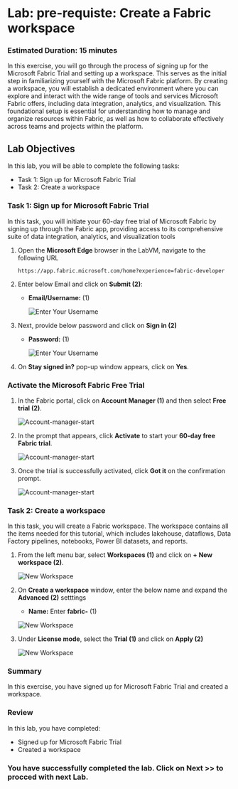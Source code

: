 # Lab: pre-requiste: Create a Fabric workspace

### Estimated Duration: 15 minutes

In this exercise, you will go through the process of signing up for the Microsoft Fabric Trial and setting up a workspace. This serves as the initial step in familiarizing yourself with the Microsoft Fabric platform. By creating a workspace, you will establish a dedicated environment where you can explore and interact with the wide range of tools and services Microsoft Fabric offers, including data integration, analytics, and visualization. This foundational setup is essential for understanding how to manage and organize resources within Fabric, as well as how to collaborate effectively across teams and projects within the platform.

## Lab Objectives

In this lab, you will be able to complete the following tasks:

- Task 1: Sign up for Microsoft Fabric Trial
- Task 2: Create a workspace

### Task 1: Sign up for Microsoft Fabric Trial

In this task, you will initiate your 60-day free trial of Microsoft Fabric by signing up through the Fabric app, providing access to its comprehensive suite of data integration, analytics, and visualization tools

1. Open the **Microsoft Edge** browser in the LabVM, navigate to the following URL  

   ```
   https://app.fabric.microsoft.com/home?experience=fabric-developer
   ```

1. Enter below Email and click on **Submit (2)**:
 
   - **Email/Username:** <inject key="AzureAdUserEmail"></inject> (1)
    
     ![Enter Your Username](./Images/fab34.png)
 
1. Next, provide below password and click on **Sign in (2)**
 
   - **Password:** <inject key="AzureAdUserPassword"></inject> (1)
 
     ![Enter Your Username](./Images/md2.png)

1. On **Stay signed in?** pop-up window appears, click on **Yes**.

### Activate the Microsoft Fabric Free Trial  

1. In the Fabric portal, click on **Account Manager (1)** and then select **Free trial (2)**.

    ![Account-manager-start](./Images/md3.png)  

2. In the prompt that appears, click **Activate** to start your **60-day free Fabric trial**.  

   ![Account-manager-start](./Images/md4.png)  

3. Once the trial is successfully activated, click **Got it** on the confirmation prompt.  

   ![Account-manager-start](./Images/md5.png)  

### Task 2: Create a workspace

In this task, you will create a Fabric workspace. The workspace contains all the items needed for this tutorial, which includes lakehouse, dataflows, Data Factory pipelines, notebooks, Power BI datasets, and reports.

1. From the left menu bar, select **Workspaces (1)** and click on **+ New workspace (2)**.

    ![New Workspace](./Images/md6.png)

1. On **Create a workspace** window, enter the below name and expand the **Advanced (2)** setttings

   - **Name:** Enter **fabric-<inject key="DeploymentID" enableCopy="false"/>** (1)

    ![New Workspace](./Images/dpp1.png)

1. Under **License mode**, select the **Trial (1)** and click on **Apply (2)**

    ![New Workspace](./Images/md8.png)

### Summary

In this exercise, you have signed up for Microsoft Fabric Trial and created a workspace.

### Review 
In this lab, you have completed:

 + Signed up for Microsoft Fabric Trial
 + Created a workspace

### You have successfully completed the lab. Click on Next >> to procced with next Lab.
